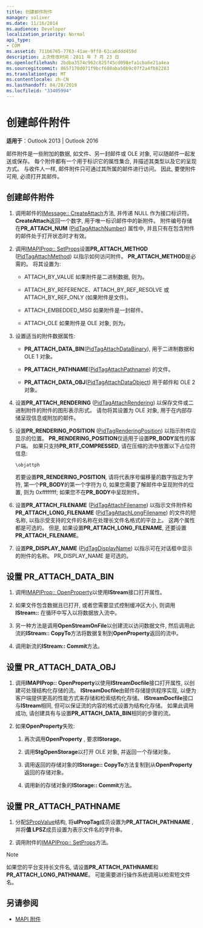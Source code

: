 ```yaml
---
title: 创建邮件附件
manager: soliver
ms.date: 11/16/2014
ms.audience: Developer
localization_priority: Normal
api_type:
- COM
ms.assetid: 711b6765-7763-41ae-9ff8-61ca6ddd459d
description: 上次修改时间：2011 年 7 月 23 日
ms.openlocfilehash: 2bdba3574c962c825f45cd098efa1cba6e21a4ea
ms.sourcegitcommit: 8657170d071f9bcf680aba50b9c07f2a4fb82283
ms.translationtype: MT
ms.contentlocale: zh-CN
ms.lasthandoff: 04/28/2019
ms.locfileid: "33405994"
---
```

# <a name="creating-a-message-attachment"></a>创建邮件附件
  
**适用于**：Outlook 2013 | Outlook 2016 
  
邮件附件是一些附加的数据, 如文件、另一封邮件或 OLE 对象, 可以随邮件一起发送或保存。 每个附件都有一个用于标识它的属性集合, 并描述其类型以及它的呈现方式。 与收件人一样, 邮件附件只可通过其所属的邮件进行访问。 因此, 要使附件可用, 必须打开其邮件。
  
## <a name="create-a-message-attachment"></a>创建邮件附件
  
1. 调用邮件的[IMessage:: CreateAttach](imessage-createattach.md)方法, 并传递 NULL 作为接口标识符。 **CreateAttach**返回一个数字, 用于唯一标识邮件中的新附件。 附件编号存储在**PR_ATTACH_NUM** ([PidTagAttachNumber](pidtagattachnumber-canonical-property.md)) 属性中, 并且只有在包含附件的邮件处于打开状态时才有效。
    
2. 调用[IMAPIProp:: SetProps](imapiprop-setprops.md)设置**PR_ATTACH_METHOD** ([PidTagAttachMethod](pidtagattachmethod-canonical-property.md)) 以指示如何访问附件。 **PR_ATTACH_METHOD**是必需的。 将其设置为: 
    
   - ATTACH_BY_VALUE 如果附件是二进制数据, 则为。
    
   - ATTACH_BY_REFERENCE、ATTACH_BY_REF_RESOLVE 或 ATTACH_BY_REF_ONLY (如果附件是文件)。
    
   - ATTACH_EMBEDDED_MSG 如果附件是一封邮件。
    
   - ATTACH_OLE 如果附件是 OLE 对象, 则为。
    
3. 设置适当的附件数据属性:
    
   - **PR_ATTACH_DATA_BIN**([PidTagAttachDataBinary](pidtagattachdatabinary-canonical-property.md)), 用于二进制数据和 OLE 1 对象。
    
   - **PR_ATTACH_PATHNAME**([PidTagAttachPathname](pidtagattachpathname-canonical-property.md)) 的文件。
    
   - **PR_ATTACH_DATA_OBJ**([PidTagAttachDataObject](pidtagattachdataobject-canonical-property.md)) 用于邮件和 OLE 2 对象。
    
4. 设置**PR_ATTACH_RENDERING** ([PidTagAttachRendering](pidtagattachrendering-canonical-property.md)) 以保存文件或二进制附件的附件的图形表示形式。 请勿将其设置为 OLE 对象, 用于在内部存储呈现信息或附加的邮件。 
    
5. 设置**PR_RENDERING_POSITION** ([PidTagRenderingPosition](pidtagrenderingposition-canonical-property.md)) 以指示附件应显示的位置。 **PR_RENDERING_POSITION**仅适用于设置**PR_BODY**属性的客户端。 如果只支持**PR_RTF_COMPRESSED**, 请在压缩的流中放置以下占位符信息:
    
   `\objattph`

   若要设置**PR_RENDERING_POSITION**, 请将代表序号偏移量的数字指定为字符, 第一个**PR_BODY**的第一个字符为 0, 如果您需要了解邮件中呈现附件的位置, 则为 0xffffffff; 如果您不在**PR_BODY**中呈现附件。
    
6. 设置**PR_ATTACH_FILENAME** ([PidTagAttachFilename](pidtagattachfilename-canonical-property.md)) 以指示文件附件和**PR\_ATTACH_LONG_FILENAME** ([PidTagAttachLongFilename](pidtagattachlongfilename-canonical-property.md)) 的文件的短名称, 以指示受支持的文件的名称在处理长文件名格式的平台上。 这两个属性都是可选的。 但是, 如果设置**PR_ATTACH_LONG_FILENAME**, 还要设置**PR_ATTACH_FILENAME**。 
    
7. 设置**PR_DISPLAY_NAME** ([PidTagDisplayName](pidtagdisplayname-canonical-property.md)) 以指示可在对话框中显示的附件的名称。 PR_DISPLAY_NAME 是可选的。 
    
## <a name="set-prattachdatabin"></a>设置 PR_ATTACH_DATA_BIN
  
1. 调用[IMAPIProp:: OpenProperty](imapiprop-openproperty.md)以使用**IStream**接口打开属性。 
    
2. 如果文件包含数据且已打开, 或者您需要显式控制缓冲区大小, 则调用**IStream::** 在循环中写入以将数据放入流中。 
    
3. 另一种方法是调用**OpenStreamOnFile**以创建流以访问数据文件, 然后调用此流的**IStream:: CopyTo**方法将数据复制到**OpenProperty**返回的流中。
    
4. 调用新流的**IStream:: Commit**方法。 
    
## <a name="set-prattachdataobj"></a>设置 PR_ATTACH_DATA_OBJ
  
1. 调用**IMAPIProp:: OpenProperty**以使用**IStreamDocfile**接口打开属性, 以创建可处理结构化存储的流。 **IStreamDocfile**由邮件存储提供程序实现, 以便为客户端提供更高的性能方式来存储和检索结构化存储。 **IStreamDocfile**接口与**IStream**相同, 但可以保证流的内容的格式设置为结构化存储。 如果此调用成功, 请创建具有与设置**PR_ATTACH_DATA_BIN**相同的步骤的流。
    
2. 如果**OpenProperty**失败: 
    
   1. 再次调用**OpenProperty** , 要求**IStorage**。 
      
   2. 调用**StgOpenStorage**以打开 OLE 对象, 并返回一个存储对象。 
      
   3. 调用返回的存储对象的**IStorage:: CopyTo**方法复制到从**OpenProperty**返回的存储对象。
      
   4. 调用新的存储对象的**IStorage:: Commit**方法。 
    
## <a name="set-prattachpathname"></a>设置 PR_ATTACH_PATHNAME
  
1. 分配[SPropValue](spropvalue.md)结构, 将**ulPropTag**成员设置为**PR_ATTACH_PATHNAME** , 并将**值 LPSZ**成员设置为表示文件名的字符串。 
    
2. 调用附件的[IMAPIProp:: SetProps](imapiprop-setprops.md)方法。 
    
> [!NOTE]
> 如果您的平台支持长文件名, 请设置**PR_ATTACH_PATHNAME**和**PR_ATTACH_LONG_PATHNAME**。 可能需要进行操作系统调用以检索短文件名。 
  
## <a name="see-also"></a>另请参阅

- [MAPI 附件](mapi-attachments.md)

